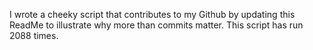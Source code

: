 I wrote a cheeky script that contributes to my Github by updating this ReadMe to illustrate why more than commits matter. This script has run 2088 times.